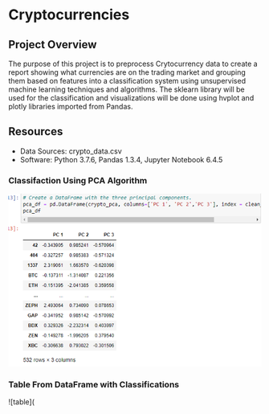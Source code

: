 # Cryptocurrencies

## Project Overview

The purpose of this project is to preprocess Crytocurrency data to create a report showing what currencies are on the trading market and grouping them based on features into a classification system using unsupervised machine learning techniques and algorithms. The sklearn library will be used for the classification and visualizations will be done using hvplot and plotly libraries imported from Pandas. 

## Resources

- Data Sources: crypto_data.csv
- Software: Python 3.7.6, Pandas 1.3.4, Jupyter Notebook 6.4.5

### Classifaction Using PCA Algorithm

![pca](https://github.com/mein0819/Cryptocurrencies/blob/main/readMe_Images/pca.png)

### Table From DataFrame with Classifications

![table](
